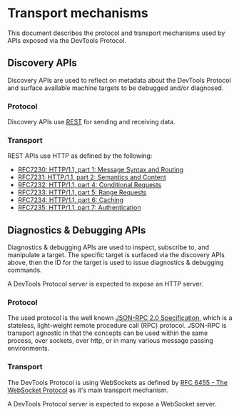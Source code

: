# Transport mechanisms

This document describes the protocol and transport mechanisms used by APIs exposed via the DevTools Protocol.

## Discovery APIs
Discovery APIs are used to reflect on metadata about the DevTools Protocol and surface available machine targets to be debugged and/or diagnosed.

### Protocol
Discovery APIs use [REST](https://en.wikipedia.org/wiki/Representational_state_transfer) for sending and receiving data.

### Transport
REST APIs use HTTP as defined by the following:
* [RFC7230: HTTP/1.1, part 1: Message Syntax and Routing](http://tools.ietf.org/html/rfc7230)
* [RFC7231: HTTP/1.1, part 2: Semantics and Content](http://tools.ietf.org/html/rfc7231)
* [RFC7232: HTTP/1.1, part 4: Conditional Requests](http://tools.ietf.org/html/rfc7232)
* [RFC7233: HTTP/1.1, part 5: Range Requests](http://tools.ietf.org/html/rfc7233)
* [RFC7234: HTTP/1.1, part 6: Caching](http://tools.ietf.org/html/rfc7234)
* [RFC7235: HTTP/1.1, part 7: Authentication](http://tools.ietf.org/html/rfc7235)

## Diagnostics & Debugging APIs
Diagnostics & debugging APIs are used to inspect, subscribe to, and manipulate a target. The specific target is surfaced via the discovery APIs above, then the ID for the target is used to issue diagnostics & debugging commands.

A DevTools Protocol server is expected to expose an HTTP server.

### Protocol
The used protocol is the well known [JSON-RPC 2.0 Specification](http://www.jsonrpc.org/specification), which is  a stateless, light-weight remote procedure call (RPC) protocol. JSON-RPC is transport agnostic in that the concepts can be used within the same process, over sockets, over http, or in many various message passing environments. 

### Transport
The DevTools Protocol is using WebSockets as defined by [RFC 6455 - The WebSocket Protocol](https://tools.ietf.org/html/rfc6455) as it's main transport mechanism. 

A DevTools Protocol server is expected to expose a WebSocket server.



